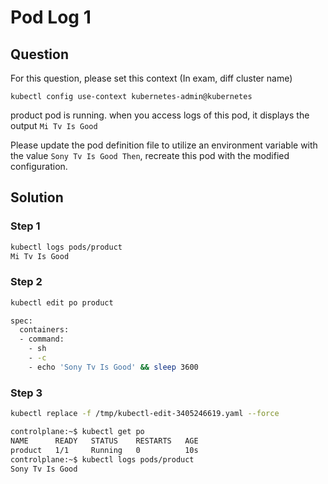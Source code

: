 # Pod Log 1

## Question
For this question, please set this context (In exam, diff cluster name)

```kubectl config use-context kubernetes-admin@kubernetes```

product pod is running. when you access logs of this pod, it displays the output ```Mi Tv Is Good```

Please update the pod definition file to utilize an environment variable with the value ```Sony Tv Is Good Then```, recreate this pod with the modified configuration.

## Solution

### Step 1
```bash
kubectl logs pods/product                    
Mi Tv Is Good
```

### Step 2
```bash
kubectl edit po product
```

```bash
spec:
  containers:
  - command:
    - sh
    - -c
    - echo 'Sony Tv Is Good' && sleep 3600
```

### Step 3
```bash
kubectl replace -f /tmp/kubectl-edit-3405246619.yaml --force
```

```bash
controlplane:~$ kubectl get po
NAME      READY   STATUS    RESTARTS   AGE
product   1/1     Running   0          10s
controlplane:~$ kubectl logs pods/product 
Sony Tv Is Good
```